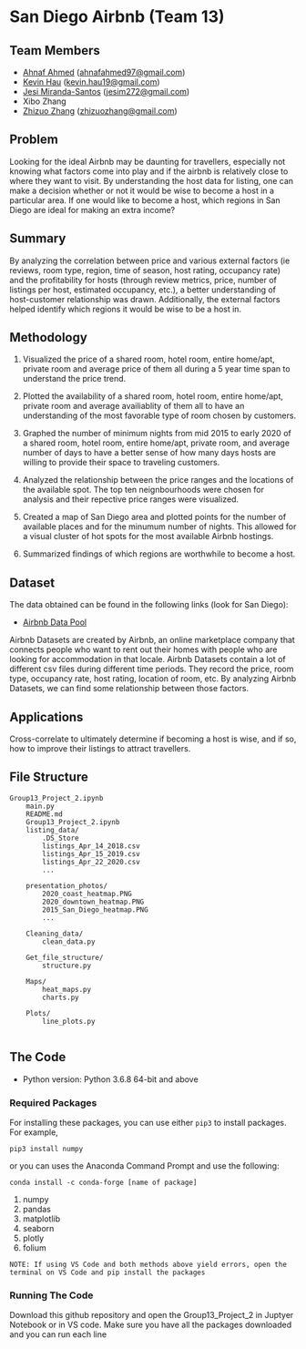 # San Diego Airbnb (Team 13)

## Team Members 
* [Ahnaf Ahmed](https://github.com/AhnafAhmed97) (ahnafahmed97@gmail.com)
* [Kevin Hau](https://github.com/pandadrago1) (kevin.hau19@gmail.com) 
* [Jesi Miranda-Santos](https://github.com/jesim272) (jesim272@gmail.com)
* Xibo Zhang
* [Zhizuo Zhang](https://github.com/MachineryZ "Zhizuo Zhang") (zhizuozhang@gmail.com)

## Problem 

Looking for the ideal Airbnb may be daunting for travellers, especially not knowing what factors come into play and if the airbnb is relatively close to where they want to visit. By understanding the host data for listing, one can make a decision whether or not it would be wise to become a host in a particular area. If one would like to become a host, which regions in San Diego are ideal for making an extra income? 

## Summary 
By analyzing the correlation between price and various external factors (ie reviews, room type, region, time of season, host rating, occupancy rate) and the profitability for hosts (through review metrics, price, number of listings per host, estimated occupancy, etc.), a better understanding of host-customer relationship was drawn. Additionally, the external factors helped identify which regions it would be wise to be a host in.

## Methodology
1. Visualized the price of a shared room, hotel room, entire home/apt, private room and average price of them all during a 5 year time span to understand the price trend.

2. Plotted the availability of a shared room, hotel room, entire home/apt, private room and average availiablity of them all to have an understanding of the most favorable type of room chosen by customers.

3. Graphed the number of minimum nights from mid 2015 to early 2020 of a shared room, hotel room, entire home/apt, private room, and average number of days to have a better sense of how many days hosts are willing to provide their space to traveling customers. 

4. Analyzed the relationship between the price ranges and the locations of the available spot. The top ten neignbourhoods were chosen for analysis and their repective price ranges were visualized.

5. Created a map of San Diego area and plotted points for the number of available places and 
for the minumum number of nights. This allowed for a visual cluster of hot spots for the most 
available Airbnb hostings.

6. Summarized findings of which regions are worthwhile to become a host.

## Dataset 
The data obtained can be found in the following links (look for San Diego):

* [Airbnb Data Pool](http://insideairbnb.com/get-the-data.html "Airbnb Data Pool")


Airbnb Datasets are created by Airbnb, an online marketplace company that connects people who want to rent out their homes with people who are looking for accommodation in that locale. Airbnb Datasets contain a lot of different csv files during different time periods. They record the price, room type, occupancy rate, host rating, location of room, etc. By analyzing Airbnb Datasets, we can find some relationship between those factors. 

## Applications
Cross-correlate to ultimately determine if becoming a host is wise, and if so, how to improve their listings to attract travellers.

## File Structure
```
Group13_Project_2.ipynb
    main.py
    README.md
    Group13_Project_2.ipynb
    listing_data/
        .DS_Store
        listings_Apr_14_2018.csv
        listings_Apr_15_2019.csv
        listings_Apr_22_2020.csv
        ...
        
    presentation_photos/
        2020_coast_heatmap.PNG
        2020_downtown_heatmap.PNG
        2015_San_Diego_heatmap.PNG
        ...
    
    Cleaning_data/
        clean_data.py
       
    Get_file_structure/
        structure.py
   
    Maps/
        heat_maps.py
        charts.py
        
    Plots/
        line_plots.py
       
```
## The Code
* Python version: Python 3.6.8 64-bit and above
### Required Packages

For installing these packages, you can use either ```pip3``` to install packages. For example,

``` pip3 install numpy ```

or you can uses the Anaconda Command Prompt and use the following: 

``` conda install -c conda-forge [name of package] ```

1. numpy
2. pandas
3. matplotlib
4. seaborn
5. plotly
6. folium
 
```NOTE: If using VS Code and both methods above yield errors, open the terminal on VS Code and pip install the packages```
### Running The Code

Download this github repository and open the Group13_Project_2 in Juptyer Notebook or in VS code.
Make sure you have all the packages downloaded and you can run each line

 
